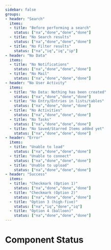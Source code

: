 ```yaml
---
sidebar: false
groups:
- header: "Search"
  items:
  - title: "Before performing a search"
    status: ["na","done","done","done"]
  - title: "No Search results"
    status: ["na","done","done","done"]
  - title: "No Filter results"
    status: ["na","iq","iq","ip"]
- header: "No Data"
  items:
  - title: "No Notifications"
    status: ["na","done","done","done"]
  - title: "No Mail"
    status: ["na","done","done","done"]
- header: "No User Activity"
  items:
  - title: "No Data: Nothing has been created"
    status: ["na","done","done","done"]
  - title: "No Entry/Entries in lists/tables"
    status: ["na","done","done","done"]
  - title: "No Activities"
    status: ["na","done","done","done"]
  - title: "No Tasks"
    status: ["na","done","done","done"]
  - title: "No Saved/Starred Items added yet"
    status: ["na","done","done","done"]
- header: "Error"
  items:
  - title: "Unable to load"
    status: ["na","done","done","done"]
  - title: "Unable to connect"
    status: ["na","done","done","done"]
  - title: "Unable to upload"
    status: ["na","done","done","done"]
- header: "Success"
  items:
  - title: "Checkmark (Option 1)"
    status: ["na","done","done","done"]
  - title: "Checkmark (Option 2)"
    status: ["na","done","done","done"]
  - title: "Option 3 (high-five)"
    status: ["na","iq","done","iq"]
  - title: "Option 4 (balloon)"
    status: ["na","done","done","done"]
---
```


# Component Status

<StatusTable :groups="$page.frontmatter.groups" />

